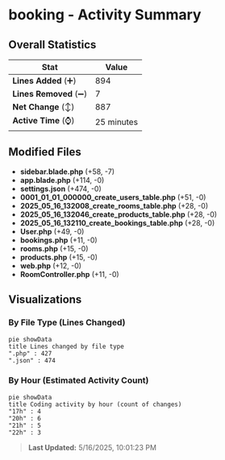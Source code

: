 # booking - Activity Summary 

## Overall Statistics

| Stat                   | Value                                                             |
| ---------------------- | ----------------------------------------------------------------- |
| **Lines Added** (➕)   | 894                                          |
| **Lines Removed** (➖) | 7                                        |
| **Net Change** (↕)    | 887                |
| **Active Time** (⌚)   | 25 minutes |


## Modified Files
- **sidebar.blade.php** (+58, -7)
- **app.blade.php** (+114, -0)
- **settings.json** (+474, -0)
- **0001_01_01_000000_create_users_table.php** (+51, -0)
- **2025_05_16_132008_create_rooms_table.php** (+28, -0)
- **2025_05_16_132046_create_products_table.php** (+28, -0)
- **2025_05_16_132110_create_bookings_table.php** (+28, -0)
- **User.php** (+49, -0)
- **bookings.php** (+11, -0)
- **rooms.php** (+15, -0)
- **products.php** (+15, -0)
- **web.php** (+12, -0)
- **RoomController.php** (+11, -0)

## Visualizations

### By File Type (Lines Changed)

```mermaid
pie showData
title Lines changed by file type
".php" : 427
".json" : 474
```

### By Hour (Estimated Activity Count)

```mermaid
pie showData
title Coding activity by hour (count of changes)
"17h" : 4
"20h" : 6
"21h" : 5
"22h" : 3
```


> **Last Updated:** 5/16/2025, 10:01:23 PM